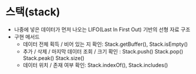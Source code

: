 # 스택(stack)

* 나중에 넣은 데이터가 먼저 나오는 LIFO(Last In First Out) 기반의 선형 자료 구조
* 구현 메서드
	* 데이터 전체 획득 / 비어 있는 지 확인: Stack.getBuffer(), Stack.isEmpty()
	* 추가 / 삭제 / 마지막 데이터 조회 / 크기 확인 : Stack.push() Stack.pop() Stack.peak() Stack.size()
	* 데이터 위치 / 존재 여부 확인: Stack.indexOf(), Stack.includes()
